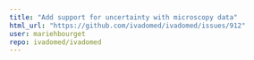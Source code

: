 ```yaml
---
title: "Add support for uncertainty with microscopy data"
html_url: "https://github.com/ivadomed/ivadomed/issues/912"
user: mariehbourget
repo: ivadomed/ivadomed
---
```


